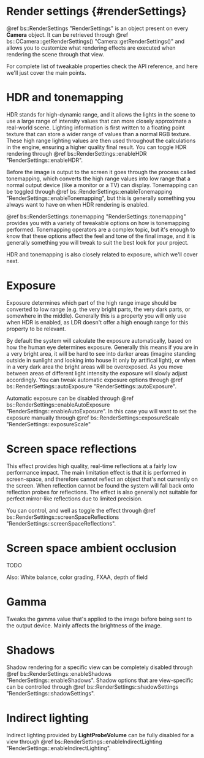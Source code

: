 Render settings						{#renderSettings}
===============

@ref bs::RenderSettings "RenderSettings" is an object present on every **Camera** object. It can be retrieved through @ref bs::CCamera::getRenderSettings() "Camera::getRenderSettings()" and allows you to customize what rendering effects are executed when rendering the scene through that view. 

For complete list of tweakable properties check the API reference, and here we'll just cover the main points.

# HDR and tonemapping
HDR stands for high-dynamic range, and it allows the lights in the scene to use a large range of intensity values that can more closely approximate a real-world scene. Lighting information is first written to a floating point texture that can store a wider range of values than a normal RGB texture. These high range lighting values are then used throughout the calculations in the engine, ensuring a higher quality final result. You can toggle HDR rendering through @ref bs::RenderSettings::enableHDR "RenderSettings::enableHDR".

Before the image is output to the screen it goes through the process called tonemapping, which converts the high range values into low range that a normal output device (like a monitor or a TV) can display. Tonemapping can be toggled through @ref bs::RenderSettings::enableTonemapping "RenderSettings::enableTonemapping", but this is generally something you always want to have on when HDR rendering is enabled.

@ref bs::RenderSettings::tonemapping "RenderSettings::tonemapping" provides you with a variety of tweakable options on how is tonemapping performed. Tonemapping operators are a complex topic, but it's enough to know that these options affect the feel and tone of the final image, and it is generally something you will tweak to suit the best look for your project.

HDR and tonemapping is also closely related to exposure, which we'll cover next.

# Exposure
Exposure determines which part of the high range image should be converted to low range (e.g. the very bright parts, the very dark parts, or somewhere in the middle). Generally this is a property you will only use when HDR is enabled, as LDR doesn't offer a high enough range for this property to be relevant.

By default the system will calculate the exposure automatically, based on how the human eye determines exposure. Generally this means if you are in a very bright area, it will be hard to see into darker areas (imagine standing outside in sunlight and looking into house lit only by artifical light), or when in a very dark area the bright areas will be overexposed. As you move between areas of different light intensity the exposure will slowly adjust accordingly. You can tweak automatic exposure options through @ref bs::RenderSettings::autoExposure "RenderSettings::autoExposure".

Automatic exposure can be disabled through @ref bs::RenderSettings::enableAutoExposure "RenderSettings::enableAutoExposure". In this case you will want to set the exposure manually through @ref bs::RenderSettings::exposureScale "RenderSettings::exposureScale"

# Screen space reflections
This effect provides high quality, real-time reflections at a fairly low performance impact. The main limitation effect is that it is performed in screen-space, and therefore cannot reflect an object that's not currently on the screen. When reflection cannot be found the system will fall back onto reflection probes for reflections. The effect is also generally not suitable for perfect mirror-like reflections due to limited precision.

You can control, and well as toggle the effect through @ref bs::RenderSettings::screenSpaceReflections "RenderSettings::screenSpaceReflections".

# Screen space ambient occlusion
TODO


Also: White balance, color grading, FXAA, depth of field



# Gamma
Tweaks the gamma value that's applied to the image before being sent to the output device. Mainly affects the brightness of the image.

# Shadows
Shadow rendering for a specific view can be completely disabled through @ref bs::RenderSettings::enableShadows "RenderSettings::enableShadows". Shadow options that are view-specific can be controlled through @ref bs::RenderSettings::shadowSettings "RenderSettings::shadowSettings".

# Indirect lighting
Indirect lighting provided by **LightProbeVolume** can be fully disabled for a view through @ref bs::RenderSettings::enableIndirectLighting "RenderSettings::enableIndirectLighting".

